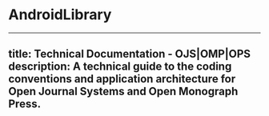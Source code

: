 # AndroidLibrary
---
title: Technical Documentation - OJS|OMP|OPS
description: A technical guide to the coding conventions and application architecture for Open Journal Systems and Open Monograph Press.
---
